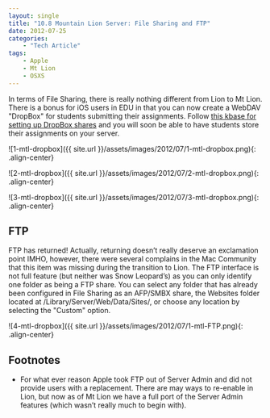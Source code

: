 ```yaml
---
layout: single
title: "10.8 Mountain Lion Server: File Sharing and FTP"
date: 2012-07-25
categories:
    - "Tech Article"
tags:
    - Apple
    - Mt Lion
    - OSXS
---
```


In terms of File Sharing, there is really nothing different from Lion to Mt Lion. There is a bonus for iOS users in EDU in that you can now create a WebDAV "DropBox" for students submitting their assignments. Follow [this kbase for setting up DropBox shares][PH8034] and you will soon be able to have students store their assignments on your server.

![1-mtl-dropbox]({{ site.url }}/assets/images/2012/07/1-mtl-dropbox.png){: .align-center}

![2-mtl-dropbox]({{ site.url }}/assets/images/2012/07/2-mtl-dropbox.png){: .align-center}

![3-mtl-dropbox]({{ site.url }}/assets/images/2012/07/3-mtl-dropbox.png){: .align-center}

FTP
---

FTP has returned! Actually, returning doesn’t really deserve an exclamation point IMHO, however, there were several complains in the Mac Community that this item was missing during the transition to Lion.  The FTP interface is not full feature (but neither was Snow Leopard’s) as you can only identify one folder as being a FTP share. You can select any folder that has already been configured in File Sharing as an AFP/SMBX share, the Websites folder located at /Library/Server/Web/Data/Sites/, or choose any location by selecting the "Custom" option.

![4-mtl-dropbox]({{ site.url }}/assets/images/2012/07/1-mtl-FTP.png){: .align-center}

Footnotes
---
- For what ever reason Apple took FTP out of Server Admin and did not provide users with a replacement. There are may ways to re-enable in Lion, but now as of Mt Lion we have a full port of the Server Admin features (which wasn’t really much to begin with).

[PH8034]: http://support.apple.com/kb/PH8034
